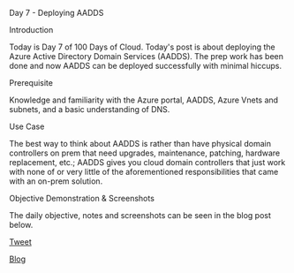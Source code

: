 Day 7 - Deploying AADDS

Introduction

Today is Day 7 of 100 Days of Cloud. Today's post is about deploying the Azure Active Directory Domain Services (AADDS). The prep work has been done and now AADDS can be deployed successfully with minimal hiccups.

Prerequisite

Knowledge and familiarity with the Azure portal, AADDS, Azure Vnets and subnets, and a basic understanding of DNS.

Use Case

The best way to think about AADDS is rather than have physical domain controllers on prem that need upgrades, maintenance, patching, hardware replacement, etc.; AADDS gives you cloud domain controllers that just work with none of or very little of the aforementioned responsibilities that came with an on-prem solution.

Objective Demonstration & Screenshots

The daily objective, notes and screenshots can be seen in the blog post below.

[Tweet](https://twitter.com/LogPhile/status/1421140890274471943)

[Blog](logphile.com/2021/07/28/100daysofcloud-day-6-use-a-custom-domain-name-with-aadds-3-of-6/)
